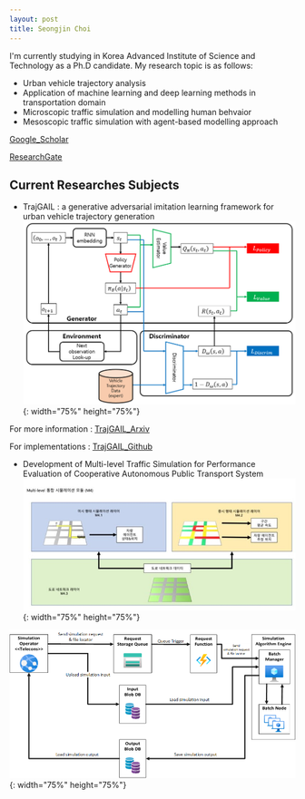 ```yaml
---
layout: post
title: Seongjin Choi
---
```


I'm currently studying in Korea Advanced Institute of Science and Technology as a Ph.D candidate. 
My research topic is as follows:

* Urban vehicle trajectory analysis
* Application of machine learning and deep learning methods in transportation domain
* Microscopic traffic simulation and modelling human behvaior
* Mesoscopic traffic simulation with agent-based modelling approach

[Google_Scholar](https://scholar.google.com/citations?user=tyLWFk4AAAAJ)

[ResearchGate](https://www.researchgate.net/profile/Seongjin_Choi2)



## Current Researches Subjects
* TrajGAIL : a generative adversarial imitation learning framework for urban vehicle trajectory generation
![placeholder](/img/ModelFrame.PNG "Model Framework"){: width="75%" height="75%"}

For more information : [TrajGAIL_Arxiv](https://github.com/benchoi93/TrajGAIL)

For implementations : [TrajGAIL_Github](https://github.com/benchoi93/TrajGAIL)


* Development of Multi-level Traffic Simulation for Performance Evaluation of Cooperative Autonomous Public Transport System
![placeholder](/img/simframe.jpg "Simulation Framework"){: width="75%" height="75%"}

![placeholder](/img/azure_frame.png){: width="75%" height="75%"}

